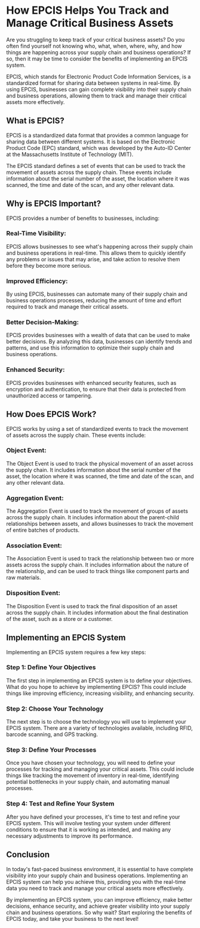 # How EPCIS Helps You Track and Manage Critical Business Assets

Are you struggling to keep track of your critical business assets? Do you often find yourself not knowing who, what, when, where, why, and how things are happening across your supply chain and business operations? If so, then it may be time to consider the benefits of implementing an EPCIS system.

EPCIS, which stands for Electronic Product Code Information Services, is a standardized format for sharing data between systems in real-time. By using EPCIS, businesses can gain complete visibility into their supply chain and business operations, allowing them to track and manage their critical assets more effectively.

## What is EPCIS?

EPCIS is a standardized data format that provides a common language for sharing data between different systems. It is based on the Electronic Product Code (EPC) standard, which was developed by the Auto-ID Center at the Massachusetts Institute of Technology (MIT).

The EPCIS standard defines a set of events that can be used to track the movement of assets across the supply chain. These events include information about the serial number of the asset, the location where it was scanned, the time and date of the scan, and any other relevant data.

## Why is EPCIS Important?

EPCIS provides a number of benefits to businesses, including:

### Real-Time Visibility:

EPCIS allows businesses to see what's happening across their supply chain and business operations in real-time. This allows them to quickly identify any problems or issues that may arise, and take action to resolve them before they become more serious.

### Improved Efficiency:

By using EPCIS, businesses can automate many of their supply chain and business operations processes, reducing the amount of time and effort required to track and manage their critical assets.

### Better Decision-Making:

EPCIS provides businesses with a wealth of data that can be used to make better decisions. By analyzing this data, businesses can identify trends and patterns, and use this information to optimize their supply chain and business operations.

### Enhanced Security:

EPCIS provides businesses with enhanced security features, such as encryption and authentication, to ensure that their data is protected from unauthorized access or tampering.

## How Does EPCIS Work?

EPCIS works by using a set of standardized events to track the movement of assets across the supply chain. These events include:

### Object Event:

The Object Event is used to track the physical movement of an asset across the supply chain. It includes information about the serial number of the asset, the location where it was scanned, the time and date of the scan, and any other relevant data.

### Aggregation Event:

The Aggregation Event is used to track the movement of groups of assets across the supply chain. It includes information about the parent-child relationships between assets, and allows businesses to track the movement of entire batches of products.

### Association Event:

The Association Event is used to track the relationship between two or more assets across the supply chain. It includes information about the nature of the relationship, and can be used to track things like component parts and raw materials.

### Disposition Event:

The Disposition Event is used to track the final disposition of an asset across the supply chain. It includes information about the final destination of the asset, such as a store or a customer.

## Implementing an EPCIS System

Implementing an EPCIS system requires a few key steps:

### Step 1: Define Your Objectives

The first step in implementing an EPCIS system is to define your objectives. What do you hope to achieve by implementing EPCIS? This could include things like improving efficiency, increasing visibility, and enhancing security.

### Step 2: Choose Your Technology

The next step is to choose the technology you will use to implement your EPCIS system. There are a variety of technologies available, including RFID, barcode scanning, and GPS tracking.

### Step 3: Define Your Processes

Once you have chosen your technology, you will need to define your processes for tracking and managing your critical assets. This could include things like tracking the movement of inventory in real-time, identifying potential bottlenecks in your supply chain, and automating manual processes.

### Step 4: Test and Refine Your System

After you have defined your processes, it's time to test and refine your EPCIS system. This will involve testing your system under different conditions to ensure that it is working as intended, and making any necessary adjustments to improve its performance.

## Conclusion

In today's fast-paced business environment, it is essential to have complete visibility into your supply chain and business operations. Implementing an EPCIS system can help you achieve this, providing you with the real-time data you need to track and manage your critical assets more effectively.

By implementing an EPCIS system, you can improve efficiency, make better decisions, enhance security, and achieve greater visibility into your supply chain and business operations. So why wait? Start exploring the benefits of EPCIS today, and take your business to the next level!
